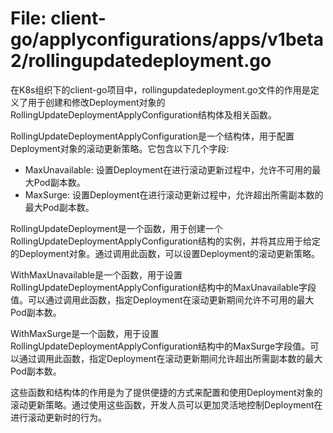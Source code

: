 # File: client-go/applyconfigurations/apps/v1beta2/rollingupdatedeployment.go

在K8s组织下的client-go项目中，rollingupdatedeployment.go文件的作用是定义了用于创建和修改Deployment对象的RollingUpdateDeploymentApplyConfiguration结构体及相关函数。

RollingUpdateDeploymentApplyConfiguration是一个结构体，用于配置Deployment对象的滚动更新策略。它包含以下几个字段:
- MaxUnavailable: 设置Deployment在进行滚动更新过程中，允许不可用的最大Pod副本数。
- MaxSurge: 设置Deployment在进行滚动更新过程中，允许超出所需副本数的最大Pod副本数。

RollingUpdateDeployment是一个函数，用于创建一个RollingUpdateDeploymentApplyConfiguration结构的实例，并将其应用于给定的Deployment对象。通过调用此函数，可以设置Deployment的滚动更新策略。

WithMaxUnavailable是一个函数，用于设置RollingUpdateDeploymentApplyConfiguration结构中的MaxUnavailable字段值。可以通过调用此函数，指定Deployment在滚动更新期间允许不可用的最大Pod副本数。

WithMaxSurge是一个函数，用于设置RollingUpdateDeploymentApplyConfiguration结构中的MaxSurge字段值。可以通过调用此函数，指定Deployment在滚动更新期间允许超出所需副本数的最大Pod副本数。

这些函数和结构体的作用是为了提供便捷的方式来配置和使用Deployment对象的滚动更新策略。通过使用这些函数，开发人员可以更加灵活地控制Deployment在进行滚动更新时的行为。

